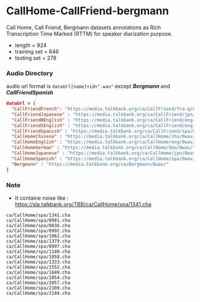 # CallHome-CallFriend-bergmann
Call Home, Call Friend, Bergmann datasets annotations as Rich Transcription Time Marked (RTTM) for speaker diarization purpose.

- length = 924
- training set = 646
- testing set = 278


### Audio Directory
audio url format is `dataUrl[name]+id+".wav"` except ***Bergmann*** and ***CallFriendSpanish***
```json
dataUrl = {
  "CallFriendFrench": "https://media.talkbank.org/ca/CallFriend/fra-q/0wav/",
  "CallFriendJapanese" : "https://media.talkbank.org/ca/CallFriend/jpn/0wav/",
  "CallFriendNEnglish" : "https://media.talkbank.org/ca/CallFriend/eng-n/0wav/",
  "CallFriendSEnglish" : "https://media.talkbank.org/ca/CallFriend/eng-s/0wav/",
  "CallFriendSpanish" : "https://media.talkbank.org/ca/CallFriend/spa/0wav/",
  "CallHomeChinese" : "https://media.talkbank.org/ca/CallHome/zho/0wav/",
  "CallHomeEnglish" : "https://media.talkbank.org/ca/CallHome/eng/0wav/",
  "CallHomeGerman" : "https://media.talkbank.org/ca/CallHome/deu/0wav/",
  "CallHomeJapanese" : "https://media.talkbank.org/ca/CallHome/jpn/0wav/",
  "CallHomeSpanish" : "https://media.talkbank.org/ca/CallHome/spa/0wav/",
  "Bergmann" : "https://media.talkbank.org/ca/Bergmann/0wav/"
}
```
### Note
* It containe noise like : https://sla.talkbank.org/TBB/ca/CallHome/spa/1341.cha
```
ca/CallHome/spa/1341.cha
ca/CallHome/spa/0981.cha
ca/CallHome/spa/0836.cha
ca/CallHome/spa/0992.cha
ca/CallHome/spa/1062.cha
ca/CallHome/spa/1379.cha
ca/CallHome/spa/0997.cha
ca/CallHome/spa/1140.cha
ca/CallHome/spa/1058.cha
ca/CallHome/spa/1333.cha
ca/CallHome/spa/1552.cha
ca/CallHome/spa/1849.cha
ca/CallHome/spa/2054.cha
ca/CallHome/spa/2057.cha
ca/CallHome/spa/2109.cha
ca/CallHome/spa/2144.cha
```
